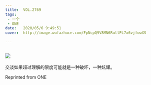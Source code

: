 ```yaml
---
title:	VOL.2769
tags:
 - 一个
 - ONE
date:	2020/05/6 9:49:51
cover:	http://image.wufazhuce.com/FpNcpQ9V8MN6RullPL7x6vjfowXS

---
```

![](http://image.wufazhuce.com/FpNcpQ9V8MN6RullPL7x6vjfowXS)
---

交谈如果超过理解的限度可能就是一种破坏，一种炫耀。
 
Reprinted from ONE
